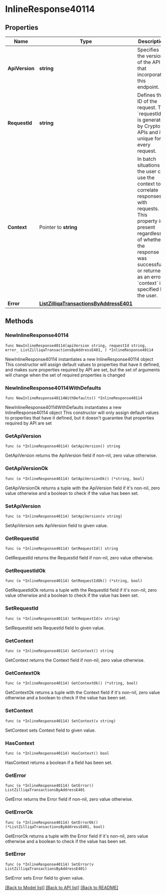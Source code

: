 # InlineResponse40114

## Properties

Name | Type | Description | Notes
------------ | ------------- | ------------- | -------------
**ApiVersion** | **string** | Specifies the version of the API that incorporates this endpoint. | 
**RequestId** | **string** | Defines the ID of the request. The &#x60;requestId&#x60; is generated by Crypto APIs and it&#39;s unique for every request. | 
**Context** | Pointer to **string** | In batch situations the user can use the context to correlate responses with requests. This property is present regardless of whether the response was successful or returned as an error. &#x60;context&#x60; is specified by the user. | [optional] 
**Error** | [**ListZilliqaTransactionsByAddressE401**](ListZilliqaTransactionsByAddressE401.md) |  | 

## Methods

### NewInlineResponse40114

`func NewInlineResponse40114(apiVersion string, requestId string, error_ ListZilliqaTransactionsByAddressE401, ) *InlineResponse40114`

NewInlineResponse40114 instantiates a new InlineResponse40114 object
This constructor will assign default values to properties that have it defined,
and makes sure properties required by API are set, but the set of arguments
will change when the set of required properties is changed

### NewInlineResponse40114WithDefaults

`func NewInlineResponse40114WithDefaults() *InlineResponse40114`

NewInlineResponse40114WithDefaults instantiates a new InlineResponse40114 object
This constructor will only assign default values to properties that have it defined,
but it doesn't guarantee that properties required by API are set

### GetApiVersion

`func (o *InlineResponse40114) GetApiVersion() string`

GetApiVersion returns the ApiVersion field if non-nil, zero value otherwise.

### GetApiVersionOk

`func (o *InlineResponse40114) GetApiVersionOk() (*string, bool)`

GetApiVersionOk returns a tuple with the ApiVersion field if it's non-nil, zero value otherwise
and a boolean to check if the value has been set.

### SetApiVersion

`func (o *InlineResponse40114) SetApiVersion(v string)`

SetApiVersion sets ApiVersion field to given value.


### GetRequestId

`func (o *InlineResponse40114) GetRequestId() string`

GetRequestId returns the RequestId field if non-nil, zero value otherwise.

### GetRequestIdOk

`func (o *InlineResponse40114) GetRequestIdOk() (*string, bool)`

GetRequestIdOk returns a tuple with the RequestId field if it's non-nil, zero value otherwise
and a boolean to check if the value has been set.

### SetRequestId

`func (o *InlineResponse40114) SetRequestId(v string)`

SetRequestId sets RequestId field to given value.


### GetContext

`func (o *InlineResponse40114) GetContext() string`

GetContext returns the Context field if non-nil, zero value otherwise.

### GetContextOk

`func (o *InlineResponse40114) GetContextOk() (*string, bool)`

GetContextOk returns a tuple with the Context field if it's non-nil, zero value otherwise
and a boolean to check if the value has been set.

### SetContext

`func (o *InlineResponse40114) SetContext(v string)`

SetContext sets Context field to given value.

### HasContext

`func (o *InlineResponse40114) HasContext() bool`

HasContext returns a boolean if a field has been set.

### GetError

`func (o *InlineResponse40114) GetError() ListZilliqaTransactionsByAddressE401`

GetError returns the Error field if non-nil, zero value otherwise.

### GetErrorOk

`func (o *InlineResponse40114) GetErrorOk() (*ListZilliqaTransactionsByAddressE401, bool)`

GetErrorOk returns a tuple with the Error field if it's non-nil, zero value otherwise
and a boolean to check if the value has been set.

### SetError

`func (o *InlineResponse40114) SetError(v ListZilliqaTransactionsByAddressE401)`

SetError sets Error field to given value.



[[Back to Model list]](../README.md#documentation-for-models) [[Back to API list]](../README.md#documentation-for-api-endpoints) [[Back to README]](../README.md)


